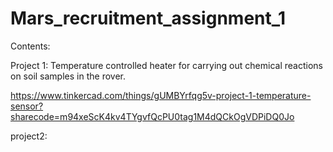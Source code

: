 # Mars_recruitment_assignment_1
Contents:

Project 1: Temperature controlled heater for carrying out chemical reactions on soil samples in the rover.

https://www.tinkercad.com/things/gUMBYrfqg5v-project-1-temperature-sensor?sharecode=m94xeScK4kv4TYgvfQcPU0tag1M4dQCkOgVDPiDQ0Jo

project2: 
